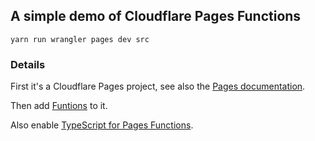 
## A simple demo of Cloudflare Pages Functions

```
yarn run wrangler pages dev src
``` 

### Details

First it's a Cloudflare Pages project, see also the [Pages documentation](https://developers.cloudflare.com/pages/).

Then add [Funtions](https://developers.cloudflare.com/pages/functions/) to it.

Also enable [TypeScript for Pages Functions](https://developers.cloudflare.com/pages/functions/typescript/).
